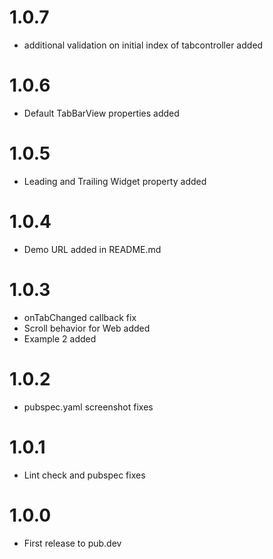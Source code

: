 # 1.0.7

* additional validation on initial index of tabcontroller added

# 1.0.6

* Default TabBarView properties added

# 1.0.5

* Leading and Trailing Widget property added

# 1.0.4

* Demo URL added in README.md

# 1.0.3

* onTabChanged callback fix
* Scroll behavior for Web added
* Example 2 added

# 1.0.2

* pubspec.yaml screenshot fixes

# 1.0.1

* Lint check and pubspec fixes

# 1.0.0

* First release to pub.dev
